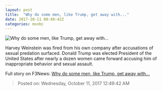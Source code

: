 ```yaml
---
layout: post
title:  "Why do some men, like Trump, get away with..."
date: 2017-10-11 00:49:42Z
categories: msnbc
---
```


![Why do some men, like Trump, get away with...](http://media1.s-nbcnews.com/j/MSNBC/Components/Video/201710/2017-10-11T00-50-14-9Z--1280x720.video_1067x600.jpg)

Harvey Weinstein was fired from his own company after accusations of sexual predation surfaced. Donald Trump was elected President of the United States after nearly a dozen women came forward accusing him of inappropriate behavior and sexual assault.


Full story on F3News: [Why do some men, like Trump, get away with...](http://www.f3nws.com/n/4dpkEG)

> Posted on: Wednesday, October 11, 2017 12:49:42 AM
